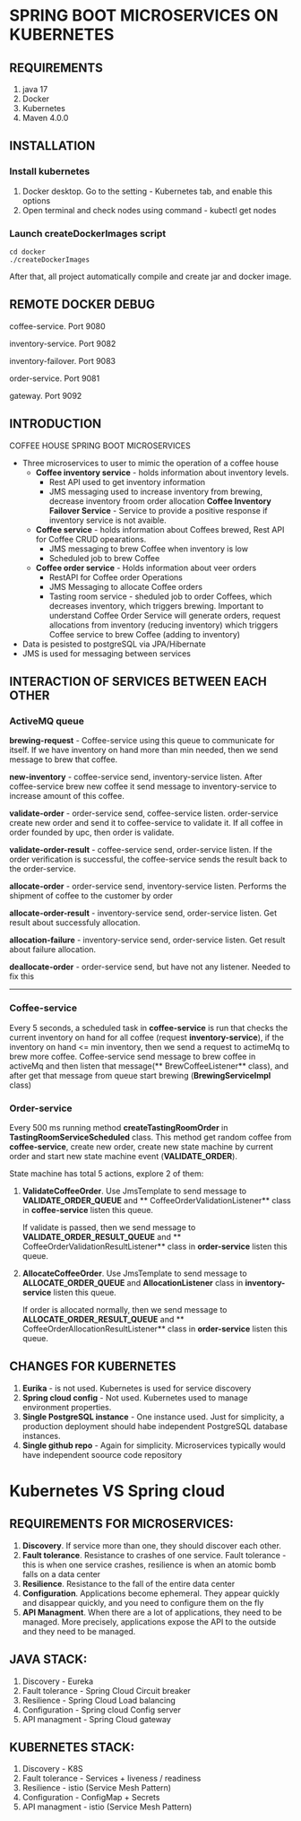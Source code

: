# SPRING BOOT MICROSERVICES ON KUBERNETES

## REQUIREMENTS

1. java 17
2. Docker
3. Kubernetes
4. Maven 4.0.0

## INSTALLATION
### Install kubernetes

1. Docker desktop. Go to the setting - Kubernetes tab, and enable this options
2. Open terminal and check nodes using command - kubectl get nodes

### Launch createDockerImages script
```
cd docker
./createDockerImages
```
After that, all project automatically compile and create jar and docker image.


## REMOTE DOCKER DEBUG

coffee-service.     Port 9080

inventory-service.  Port 9082

inventory-failover. Port 9083

order-service.      Port 9081

gateway.            Port 9092

## INTRODUCTION

COFFEE HOUSE SPRING BOOT MICROSERVICES
- Three microservices to user to mimic the operation of a coffee house
  - **Coffee inventory service** - holds information about inventory levels.
	- Rest API used to get inventory information
	- JMS messaging used to increase inventory from brewing, decrease inventory froom order allocation
  **Coffee Inventory Failover Service** - Service to provide a positive response if inventory service is not avaible.
  - **Coffee service** - holds information about Coffees brewed, Rest API for Coffee CRUD opearations.
	- JMS messaging to brew Coffee when inventory is low
	- Scheduled job to brew Coffee
  - **Coffee order service** - Holds information about veer orders
	- RestAPI for Coffee order Operations
	- JMS Messaging to allocate Coffee orders
	- Tasting room service - sheduled job to order Coffees, which decreases inventory, which triggers brewing.
    Important to understand Coffee Order Service will generate orders, request allocations from inventory (reducing inventory) which triggers Coffee service to brew Coffee (adding to inventory)
- Data is pesisted to postgreSQL via JPA/Hibernate
- JMS is used for messaging between services

## INTERACTION OF SERVICES BETWEEN EACH OTHER

### ActiveMQ queue

**brewing-request** - Coffee-service using this queue to communicate for itself. If we have inventory on hand more than min needed, then we send message to brew that coffee. 

**new-inventory** - coffee-service send, inventory-service listen.  After coffee-service brew new coffee it send message to inventory-service to increase amount of this coffee.

**validate-order** - order-service send, coffee-service listen. order-service create new order and send it to coffee-service to validate it. If all coffee in order founded by upc, then order is validate.

**validate-order-result** - coffee-service send, order-service listen. If the order verification is successful, the coffee-service sends the result back to the order-service.

**allocate-order** - order-service send, inventory-service listen. Performs the shipment of coffee to the customer by order

**allocate-order-result** - inventory-service send, order-service listen. Get result about successfuly allocation.

**allocation-failure** - inventory-service send, order-service listen. Get result about failure allocation.

**deallocate-order** - order-service send, but have not any listener. Needed to fix this


****


### Coffee-service

Every 5 seconds, a scheduled task in **coffee-service** is run that checks the current inventory on hand for all
coffee (request **inventory-service**), if the inventory on hand <= min inventory, then we send a request to actimeMq to
brew more coffee. Coffee-service send message to brew coffee in activeMq and then listen that message(**
BrewCoffeeListener** class), and after get that message from queue start brewing (**BrewingServiceImpl** class)

### Order-service

Every 500 ms running method **createTastingRoomOrder** in **TastingRoomServiceScheduled** class. This method get random
coffee from **coffee-service**, create new order, create new state machine by current order and start new state machine
event (**VALIDATE_ORDER**).

State machine has total 5 actions, explore 2 of them:

1. **ValidateCoffeeOrder**. Use JmsTemplate to send message to **VALIDATE_ORDER_QUEUE** and **
   CoffeeOrderValidationListener** class in **coffee-service** listen this queue.

   If validate is passed, then we send message to **VALIDATE_ORDER_RESULT_QUEUE** and **
   CoffeeOrderValidationResultListener** class in **order-service** listen this queue.

2. **AllocateCoffeeOrder**. Use JmsTemplate to send message to **ALLOCATE_ORDER_QUEUE** and **AllocationListener** class
   in **inventory-service** listen this queue.

   If order is allocated normally, then we send message to **ALLOCATE_ORDER_RESULT_QUEUE** and **
   CoffeeOrderAllocationResultListener** class in **order-service** listen this queue.


## CHANGES FOR KUBERNETES

1. **Eurika** - is not used. Kubernetes is used for service discovery
2. **Spring cloud config** - Not used. Kubernetes used to manage environment properties.
3. **Single PostgreSQL instance** - One instance used. Just for simplicity, a production deployment should habe independent PostgreSQL database instances.
4. **Single github repo** - Again for simplicity. Microservices typically would have independent soource code repository


# Kubernetes VS Spring cloud

## REQUIREMENTS FOR MICROSERVICES:
1. **Discovery**. If service more than one, they should discover each other.
2. **Fault tolerance**. Resistance to crashes of one service. Fault tolerance - this is when one service crashes, resilience is when an atomic bomb falls on a data center
3. **Resilience**. Resistance to the fall of the entire data center
4. **Configuration**. Applications become ephemeral. They appear quickly and disappear quickly, and you need to configure them on the fly
5. **API Managment**. When there are a lot of applications, they need to be managed. More precisely, applications expose the API to the outside and they need to be managed.

## JAVA STACK:
1. Discovery - Eureka
2. Fault tolerance - Spring Cloud Circuit breaker
3. Resilience - Spring Cloud Load balancing
4. Configuration - Spring cloud Config server
5. API managment - Spring Cloud  gateway

## KUBERNETES STACK:
1. Discovery - K8S
2. Fault tolerance - Services + liveness / readiness
3. Resilience - istio (Service Mesh Pattern)
4. Configuration - ConfigMap + Secrets
5. API managment - istio (Service Mesh Pattern)